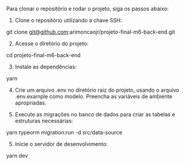 Para clonar o repositório e rodar o projeto, siga os passos abaixo:

1. Clone o repositório utilizando a chave SSH:

git clone git@github.com:arimoncaojr/projeto-final-m6-back-end.git

2. Acesse o diretório do projeto:

cd projeto-final-m6-back-end

3. Instale as dependências:

yarn

4. Crie um arquivo .env no diretório raiz do projeto, usando o arquivo .env.example como modelo. Preencha as variáveis de ambiente apropriadas.

5. Execute as migrações no banco de dados para criar as tabelas e estruturas necessárias:

yarn typeorm migration:run -d src/data-source

5. Inicie o servidor de desenvolvimento:

yarn dev
